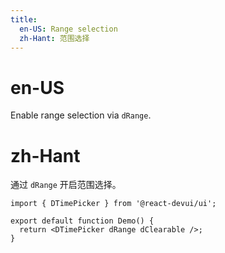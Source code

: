 ```yaml
---
title:
  en-US: Range selection
  zh-Hant: 范围选择
---
```


# en-US

Enable range selection via `dRange`.

# zh-Hant

通过 `dRange` 开启范围选择。

```tsx
import { DTimePicker } from '@react-devui/ui';

export default function Demo() {
  return <DTimePicker dRange dClearable />;
}
```
